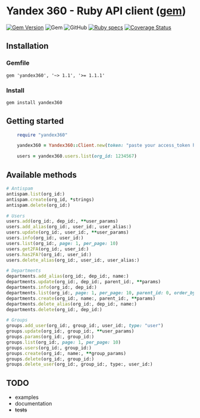 # Yandex 360 - Ruby API client ([gem](https://rubygems.org/gems/yandex360))

[![Gem Version](https://badge.fury.io/rb/yandex360.svg)](https://badge.fury.io/rb/yandex360)
![Gem](https://img.shields.io/gem/dt/yandex360)
![GitHub](https://img.shields.io/github/license/ruby-api-client/yandex360)
[![Ruby specs](https://github.com/ruby-api-client/yandex360/actions/workflows/ci.yml/badge.svg)](https://github.com/ruby-api-client/yandex360/actions/workflows/ci.yml)
[![Coverage Status](https://coveralls.io/repos/github/ruby-api-client/yandex360/badge.svg?branch=main)](https://coveralls.io/github/ruby-api-client/yandex360?branch=main)

## Installation

### Gemfile

```gemfile
gem 'yandex360', '~> 1.1', '>= 1.1.1'
```

### Install

```sh
gem install yandex360
```

## Getting started

```ruby
    require "yandex360"

    yandex360 = Yandex360::Client.new(token: "paste your access_token here")

    users = yandex360.users.list(org_id: 1234567)
```

## Available methods

```ruby
# Antispam
antispam.list(org_id:)
antispam.create(org_id, *strings)
antispam.delete(org_id:)

# Users
users.add(org_id:, dep_id:, **user_params)
users.add_alias(org_id:, user_id:, user_alias:)
users.update(org_id:, user_id:, **user_params)
users.info(org_id:, user_id:)
users.list(org_id:, page: 1, per_page: 10)
users.get2FA(org_id:, user_id:)
users.has2FA?(org_id:, user_id:)
users.delete_alias(org_id:, user_id:, user_alias:)

# Departments
departments.add_alias(org_id:, dep_id:, name:)
departments.update(org_id:, dep_id:, parent_id:, **params)
departments.info(org_id:, dep_id:)
departments.list(org_id:, page: 1, per_page: 10, parent_id: 0, order_by: "id")
departments.create(org_id:, name:, parent_id:, **params)
departments.delete_alias(org_id:, dep_id:, name:)
departments.delete(org_id:, dep_id:)

# Groups
groups.add_user(org_id:, group_id:, user_id:, type: "user")
groups.update(org_id:, group_id:, **user_params)
groups.params(org_id:, group_id:)
groups.list(org_id:, page: 1, per_page: 10)
groups.users(org_id:, group_id:)
groups.create(org_id:, name:, **group_params)
groups.delete(org_id:, group_id:)
groups.delete_user(org_id:, group_id:, type:, user_id:)
```

## TODO

- examples
- documentation
- ~~tests~~
